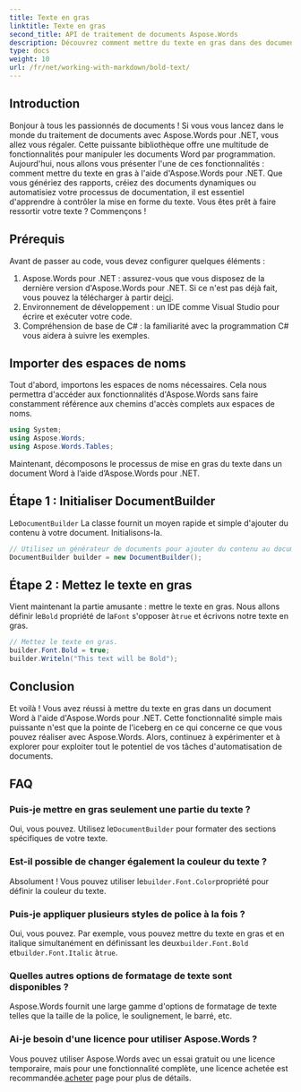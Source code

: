 ```yaml
---
title: Texte en gras
linktitle: Texte en gras
second_title: API de traitement de documents Aspose.Words
description: Découvrez comment mettre du texte en gras dans des documents Word à l'aide d'Aspose.Words pour .NET grâce à notre guide étape par étape. Idéal pour automatiser la mise en forme de vos documents.
type: docs
weight: 10
url: /fr/net/working-with-markdown/bold-text/
---
```

## Introduction

Bonjour à tous les passionnés de documents ! Si vous vous lancez dans le monde du traitement de documents avec Aspose.Words pour .NET, vous allez vous régaler. Cette puissante bibliothèque offre une multitude de fonctionnalités pour manipuler les documents Word par programmation. Aujourd'hui, nous allons vous présenter l'une de ces fonctionnalités : comment mettre du texte en gras à l'aide d'Aspose.Words pour .NET. Que vous génériez des rapports, créiez des documents dynamiques ou automatisiez votre processus de documentation, il est essentiel d'apprendre à contrôler la mise en forme du texte. Vous êtes prêt à faire ressortir votre texte ? Commençons !

## Prérequis

Avant de passer au code, vous devez configurer quelques éléments :

1.  Aspose.Words pour .NET : assurez-vous que vous disposez de la dernière version d'Aspose.Words pour .NET. Si ce n'est pas déjà fait, vous pouvez la télécharger à partir de[ici](https://releases.aspose.com/words/net/).
2. Environnement de développement : un IDE comme Visual Studio pour écrire et exécuter votre code.
3. Compréhension de base de C# : la familiarité avec la programmation C# vous aidera à suivre les exemples.

## Importer des espaces de noms

Tout d'abord, importons les espaces de noms nécessaires. Cela nous permettra d'accéder aux fonctionnalités d'Aspose.Words sans faire constamment référence aux chemins d'accès complets aux espaces de noms.

```csharp
using System;
using Aspose.Words;
using Aspose.Words.Tables;
```

Maintenant, décomposons le processus de mise en gras du texte dans un document Word à l’aide d’Aspose.Words pour .NET.

## Étape 1 : Initialiser DocumentBuilder

Le`DocumentBuilder` La classe fournit un moyen rapide et simple d'ajouter du contenu à votre document. Initialisons-la.

```csharp
// Utilisez un générateur de documents pour ajouter du contenu au document.
DocumentBuilder builder = new DocumentBuilder();
```

## Étape 2 : Mettez le texte en gras

 Vient maintenant la partie amusante : mettre le texte en gras. Nous allons définir le`Bold` propriété de la`Font` s'opposer à`true` et écrivons notre texte en gras.

```csharp
// Mettez le texte en gras.
builder.Font.Bold = true;
builder.Writeln("This text will be Bold");
```

## Conclusion

Et voilà ! Vous avez réussi à mettre du texte en gras dans un document Word à l'aide d'Aspose.Words pour .NET. Cette fonctionnalité simple mais puissante n'est que la pointe de l'iceberg en ce qui concerne ce que vous pouvez réaliser avec Aspose.Words. Alors, continuez à expérimenter et à explorer pour exploiter tout le potentiel de vos tâches d'automatisation de documents.

## FAQ

### Puis-je mettre en gras seulement une partie du texte ?
 Oui, vous pouvez. Utilisez le`DocumentBuilder` pour formater des sections spécifiques de votre texte.

### Est-il possible de changer également la couleur du texte ?
 Absolument ! Vous pouvez utiliser le`builder.Font.Color`propriété pour définir la couleur du texte.

### Puis-je appliquer plusieurs styles de police à la fois ?
 Oui, vous pouvez. Par exemple, vous pouvez mettre du texte en gras et en italique simultanément en définissant les deux`builder.Font.Bold` et`builder.Font.Italic` à`true`.

### Quelles autres options de formatage de texte sont disponibles ?
Aspose.Words fournit une large gamme d'options de formatage de texte telles que la taille de la police, le soulignement, le barré, etc.

### Ai-je besoin d'une licence pour utiliser Aspose.Words ?
 Vous pouvez utiliser Aspose.Words avec un essai gratuit ou une licence temporaire, mais pour une fonctionnalité complète, une licence achetée est recommandée.[acheter](https://purchase.aspose.com/buy) page pour plus de détails.